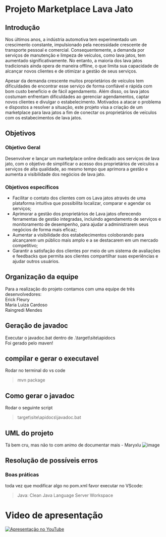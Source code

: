 # Projeto Marketplace Lava Jato

## Introdução
  Nos últimos anos, a indústria automotiva tem experimentado um crescimento constante, impulsionado pela necessidade crescente de transporte pessoal e comercial. Consequentemente, a demanda por serviços de manutenção e limpeza de veículos, como lava jatos, tem aumentado significativamente. No entanto, a maioria dos lava jatos tradicionais ainda opera de maneira offline, o que limita sua capacidade de alcançar novos clientes e de otimizar a gestão de seus serviços.  
  
  Apesar da demanda crescente muitos proprietários de veículos tem dificuldades de encontrar esse serviço de forma confiável e rápida com bom custo benefício e de fácil agendamento. Além disso, os lava jatos costumam enfrentam dificuldades ao gerenciar agendamentos, captar novos clientes e divulgar o estabelecimento. Motivados a atacar o problema e dispostos a resolver a situação, este projeto visa a criação de um marketplace para lava jatos a fim de conectar os proprietários de veículos com os estabecimentos de lava jatos. 


## Objetivos
### Objetivo Geral
 Desenvolver e lançar um marketplace online dedicado aos serviços de lava jato, com o objetivo de simplificar o acesso dos proprietários de veículos a serviços de alta qualidade, ao mesmo tempo que aprimora a gestão e aumenta a visibilidade dos negócios de lava jato.  
 
### Objetivos específicos
* Facilitar o contato dos clientes com os Lava jatos através de uma plataforma intuitiva que possibilita localizar, comparar e agendar os serviços;
* Aprimorar a gestão dos proprietários de Lava jatos oferecendo ferramentas de gestão integradas, incluindo agendamento de serviços e monitoramento de desempenho, para ajudar a administrarem seus negócios de forma mais eficaz;
* Aumentar a visibilidade dos estabelecimentos coloborando para alcançarem um público mais amplo e a se destacarem em um mercado competitivo;
* Garantir a satisfação dos clientes por meio de um sistema de avaliações e feedbacks que permita aos clientes compartilhar suas experiências e ajudar outros usuários.
  
## Organização da equipe
  Para a realização do projeto contamos com uma equipe de três desenvolvedores:  
  Erick Fleury  
  Maria Luiza Cardoso  
  Raingredi Mendes
  
## Geração de javadoc
Executar o javadoc.bat dentro de .\target\site\apidocs\
Foi gerado pelo maven!

## compilar e gerar o executavel
Rodar no terminal do vs code
> mvn package

## Como gerar o javadoc
Rodar o seguinte script
> target\site\apidocs\javadoc.bat

## UML do projeto
Tá bem cru, mas não to com animo de documentar mais - Maryxlu
![image](https://github.com/user-attachments/assets/6b987add-874c-44a5-9412-636a9c27bd20)


## Resolução de possíveis erros

### Boas práticas
toda vez que modificar algo no pom.xml favor executar no VScode:
> Java: Clean Java Language Server Workspace

# Video de apresentação

[![Apresentação no YouTube]([https://www.youtube.com/watch?v=video-id)](https://www.youtube.com/live/cXxCnQEF-zY)

